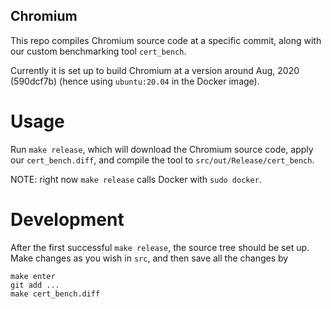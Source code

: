 Chromium
---

This repo compiles Chromium source code at a specific commit, along with
our custom benchmarking tool `cert_bench`.

Currently it is set up to build Chromium at a version around Aug, 2020 (590dcf7b)
(hence using `ubuntu:20.04` in the Docker image).

# Usage

Run `make release`, which will download the Chromium source code, apply our `cert_bench.diff`,
and compile the tool to `src/out/Release/cert_bench`.

NOTE: right now `make release` calls Docker with `sudo docker`.

# Development

After the first successful `make release`, the source tree should be set up.
Make changes as you wish in `src`, and then save all the changes by
```
make enter
git add ...
make cert_bench.diff
```
